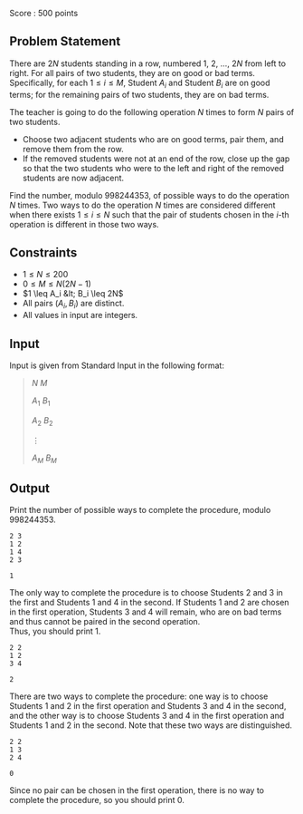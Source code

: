Score : $500$ points

## Problem Statement

There are $2N$ students standing in a row, numbered $1$, $2$, $\ldots$, $2N$ from left to right.
For all pairs of two students, they are on good or bad terms.
Specifically, for each $1\leq i\leq M$, Student $A_i$ and Student $B_i$ are on good terms; for the remaining pairs of two students, they are on bad terms.

The teacher is going to do the following operation $N$ times to form $N$ pairs of two students.

- Choose two adjacent students who are on good terms, pair them, and remove them from the row.
- If the removed students were not at an end of the row, close up the gap so that the two students who were to the left and right of the removed students are now adjacent.

Find the number, modulo $998244353$, of possible ways to do the operation $N$ times.
Two ways to do the operation $N$ times are considered different when there exists $1\leq i\leq N$ such that the pair of students chosen in the $i$-th operation is different in those two ways.

## Constraints

- $1 \leq N \leq 200$
- $0 \leq M \leq N(2N-1)$
- $1 \leq A_i &lt; B_i \leq 2N$
- All pairs $(A_i, B_i)$ are distinct.
- All values in input are integers.

## Input

Input is given from Standard Input in the following format:

> $N$ $M$
> 
> $A_1$ $B_1$
> 
> $A_2$ $B_2$
> 
> $\vdots$
> 
> $A_M$ $B_M$

## Output

Print the number of possible ways to complete the procedure, modulo $998244353$.

```input1
2 3
1 2
1 4
2 3
```

```output1
1
```

The only way to complete the procedure is to choose Students $2$ and $3$ in the first and Students $1$ and $4$ in the second.
If Students $1$ and $2$ are chosen in the first operation, Students $3$ and $4$ will remain, who are on bad terms and thus cannot be paired in the second operation.<br>
Thus, you should print $1$.

```input2
2 2
1 2
3 4
```

```output2
2
```

There are two ways to complete the procedure: one way is to choose Students $1$ and $2$ in the first operation and Students $3$ and $4$ in the second, and the other way is to choose Students $3$ and $4$ in the first operation and Students $1$ and $2$ in the second.
Note that these two ways are distinguished.

```input3
2 2
1 3
2 4
```

```output3
0
```

Since no pair can be chosen in the first operation, there is no way to complete the procedure, so you should print $0$.
